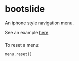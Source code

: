 bootslide
=========

An iphone style navigation menu.

See an example [here](http://spiderstrategies.github.com/bootslide/)


###

To reset a menu:

`menu.reset()`
